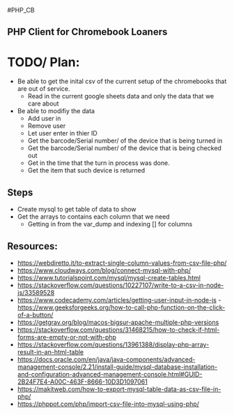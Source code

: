 #PHP_CB

## PHP Client for Chromebook Loaners

# TODO/ Plan:
- Be able to get the inital csv of the current setup of the chromebooks that are out of service.
  - Read in the current google sheets data and only the data that we care about
- Be able to modifiy the data
  - Add user in
  - Remove user
  - Let user enter in thier ID
  - Get the barcode/Serial number/ of the device that is being turned in
  - Get the barcode/Serial number/ of the device that is being checked out
  - Get in the time that the turn in process was done.
  - Get the item that such device is returned 

## Steps
- Create mysql to get table of data to show
- Get the arrays to contains each column that we need 
  - Getting in from the var_dump and indexing [] for columns

## Resources:
- https://webdiretto.it/to-extract-single-column-values-from-csv-file-php/
- https://www.cloudways.com/blog/connect-mysql-with-php/
- https://www.tutorialspoint.com/mysql/mysql-create-tables.html
- https://stackoverflow.com/questions/10227107/write-to-a-csv-in-node-js/33589528
- https://www.codecademy.com/articles/getting-user-input-in-node-js
-https://www.geeksforgeeks.org/how-to-call-php-function-on-the-click-of-a-button/
- https://getgrav.org/blog/macos-bigsur-apache-multiple-php-versions
- https://stackoverflow.com/questions/31468215/how-to-check-if-html-forms-are-empty-or-not-with-php
- https://stackoverflow.com/questions/13961388/display-php-array-result-in-an-html-table
- https://docs.oracle.com/en/java/java-components/advanced-management-console/2.21/install-guide/mysql-database-installation-and-configuration-advanced-management-console.html#GUID-2B24F7E4-A00C-463F-8666-10D3D1097061
- https://makitweb.com/how-to-export-mysql-table-data-as-csv-file-in-php/
- https://phppot.com/php/import-csv-file-into-mysql-using-php/
